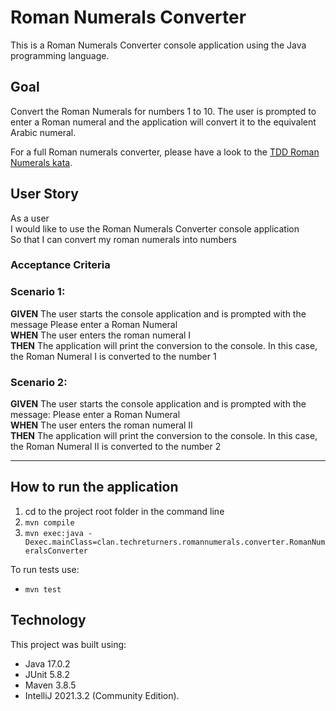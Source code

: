 # Roman Numerals Converter

This is a Roman Numerals Converter console application using the Java programming language.

## Goal
Convert the Roman Numerals for numbers 1 to 10. The user is prompted to enter a Roman numeral and the application will convert it to the equivalent Arabic numeral.

For a full Roman numerals converter, please have a look to the [TDD Roman Numerals kata](https://github.com/abcpaem/tdd-roman-numerals-kata).

## User Story

As a user <br/>
I would like to use the Roman Numerals Converter console application<br/>
So that I can convert my roman numerals into numbers

### Acceptance Criteria

### Scenario 1:
**GIVEN** The user starts the console application and is prompted with the message Please enter a Roman Numeral<br/>
**WHEN** The user enters the roman numeral I<br/>
**THEN** The application will print the conversion to the console. In this case, the Roman Numeral I is converted to the number 1

### Scenario 2:
**GIVEN** The user starts the console application and is prompted with the message: Please enter a Roman Numeral<br/>
**WHEN** The user enters the roman numeral II<br/>
**THEN** The application will print the conversion to the console. In this case, the Roman Numeral II is converted to the number 2

---
## How to run the application
1) cd to the project root folder in the command line
2) `mvn compile`
3) `mvn exec:java -Dexec.mainClass=clan.techreturners.romannumerals.converter.RomanNumeralsConverter`

To run tests use:
- ``mvn test``

## Technology
This project was built using:
- Java 17.0.2
- JUnit 5.8.2
- Maven 3.8.5
- IntelliJ 2021.3.2 (Community Edition).
